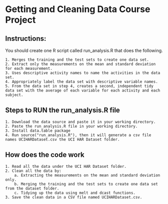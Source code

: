 # Getting and Cleaning Data Course Project
## Instructions: 
You should create one R script called run_analysis.R that does the following.

	1. Merges the training and the test sets to create one data set.
	2. Extract only the measurements on the mean and standard deviation for each measurement.
	3. Uses descriptive activity names to name the activities in the data set.
	4. Appropriately label the data set with descriptive variable names.
	5. From the data set in step 4, creates a second, independent tidy data set with the average of each variable for each activity and each subject.

## Steps to RUN the run_analysis.R file

	1. Download the data source and paste it in your working directory.
	2. Paste the run_analysis.R file in your working directory.        
    3. Install data.table package
	4. Run source("run_analysis.R"), then it will generate a csv file names UCIHARDataset.csv the UCI HAR Dataset folder.

## How does the code work

	1. Read all the data under the UCI HAR Dataset folder.
	2. Clean all the data by:	
		a. Extracting the measurements on the mean and standard deviation only.
		b. Merging the training and the test sets to create one data set from the dataset folder.
		c. Tidying up the data using melt and dcast functions.		
	3. Save the clean data in a CSV file named UCIHARDataset.csv.
